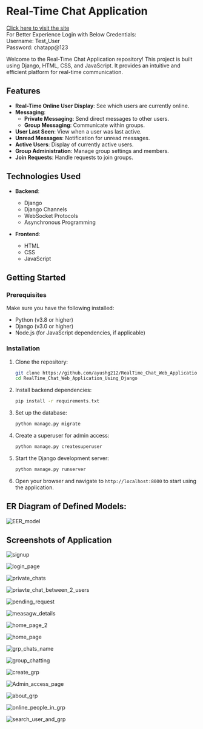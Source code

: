 # Real-Time Chat Application
[Click here to visit the site](https://aayush22002.el.r.appspot.com/)<br/>
For Better Experience Login with Below Credentials: <br/>
Username: Test_User<br/>
Password: chatapp@123

Welcome to the Real-Time Chat Application repository! This project is built using Django, HTML, CSS, and JavaScript. It provides an intuitive and efficient platform for real-time communication.

## Features

- **Real-Time Online User Display**: See which users are currently online.
- **Messaging**:
  - **Private Messaging**: Send direct messages to other users.
  - **Group Messaging**: Communicate within groups.
- **User Last Seen**: View when a user was last active.
- **Unread Messages**: Notification for unread messages.
- **Active Users**: Display of currently active users.
- **Group Administration**: Manage group settings and members.
- **Join Requests**: Handle requests to join groups.

## Technologies Used

- **Backend**:
  - Django
  - Django Channels
  - WebSocket Protocols
  - Asynchronous Programming

- **Frontend**:
  - HTML
  - CSS
  - JavaScript

## Getting Started

### Prerequisites

Make sure you have the following installed:

- Python (v3.8 or higher)
- Django (v3.0 or higher)
- Node.js (for JavaScript dependencies, if applicable)

### Installation

1. Clone the repository:

    ```bash
    git clone https://github.com/ayushg212/RealTime_Chat_Web_Application_Using_Django.git 
    cd RealTime_Chat_Web_Application_Using_Django
    ```

2. Install backend dependencies:

    ```bash
    pip install -r requirements.txt
    ```

3. Set up the database:

    ```bash
    python manage.py migrate
    ```

4. Create a superuser for admin access:

    ```bash
    python manage.py createsuperuser
    ```

5. Start the Django development server:

    ```bash
    python manage.py runserver
    ```

6. Open your browser and navigate to `http://localhost:8000` to start using the application.

## ER Diagram of Defined Models:
![EER_model](https://github.com/user-attachments/assets/e17a1137-4de5-4253-97c5-061b44e0fe34)

## Screenshots of Application

![signup](https://github.com/user-attachments/assets/cf23850d-cdf0-4a5b-8e08-ed545b9d6360)

![login_page](https://github.com/user-attachments/assets/fb638643-ce5a-4afe-9ad9-f5b1d5430cf2)

![private_chats](https://github.com/user-attachments/assets/e4c88be2-4a2b-466f-b5dd-8df3908df122)

![priavte_chat_between_2_users](https://github.com/user-attachments/assets/e4fcf3a0-e600-477e-b019-5d849f16653c)

![pending_request](https://github.com/user-attachments/assets/0f4ab06a-b613-4a64-86c4-d0f970fb3539)

![measagw_details](https://github.com/user-attachments/assets/46063d2c-003c-45e8-ae70-2415efd83a4a)

![home_page_2](https://github.com/user-attachments/assets/b74aef0c-b292-4609-8aa9-e96b36c354c7)

![home_page](https://github.com/user-attachments/assets/c44be5e2-9fa6-4108-8443-fc48cc5c2119)

![grp_chats_name](https://github.com/user-attachments/assets/19b2afcb-507f-4d97-9d9e-c154619593fd)

![group_chatting](https://github.com/user-attachments/assets/cd605c63-bfda-41ed-ac44-95a479b90883)

![create_grp](https://github.com/user-attachments/assets/e46b66dd-1ad9-498b-9215-70feb2719a6d)

![Admin_access_page](https://github.com/user-attachments/assets/547ddeb5-ae9d-4a02-9bde-40dc8e20e858)

![about_grp](https://github.com/user-attachments/assets/0eff76e0-ab24-4f5d-a08c-39c6a74dc5d1)

![online_people_in_grp](https://github.com/user-attachments/assets/28e5870f-6f03-46b4-9063-fb3888a3b77d)

![search_user_and_grp](https://github.com/user-attachments/assets/f593cf03-6a8e-405c-a8a4-44bc87fb98bf)


